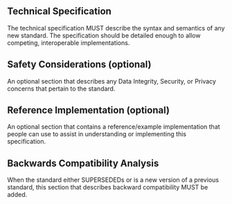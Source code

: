 ## Technical Specification

The technical specification MUST describe the syntax and semantics of any new standard. The specification should be detailed enough to allow competing, interoperable implementations.

## Safety Considerations (optional)

An optional section that describes any Data Integrity, Security, or Privacy concerns that pertain to the standard.

## Reference Implementation (optional)

An optional section that contains a reference/example implementation that people can use to assist in understanding or implementing this specification.

## Backwards Compatibility Analysis

When the standard either SUPERSEDEDs or is a new version of a previous standard, this section that describes backward compatibility MUST be added.